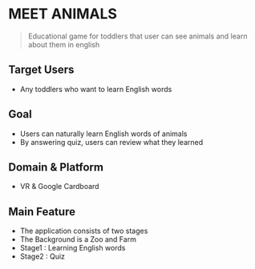 # MEET ANIMALS
> Educational game for toddlers that user can see animals and learn about them in english

## Target Users
  - Any toddlers who want to learn English words
  
## Goal
  - Users can naturally learn English words of animals
  - By answering quiz, users can review what they learned

## Domain & Platform
  - VR & Google Cardboard
  
## Main Feature
  - The application consists of two stages
  - The Background is a Zoo and Farm
  - Stage1 : Learning English words
  - Stage2 : Quiz



